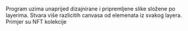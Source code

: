 Program uzima unaprijed dizajnirane i pripremljene slike složene po layerima. Stvara više razlicitih canvasa od elemenata iz svakog layera. Primjer su NFT kolekcije